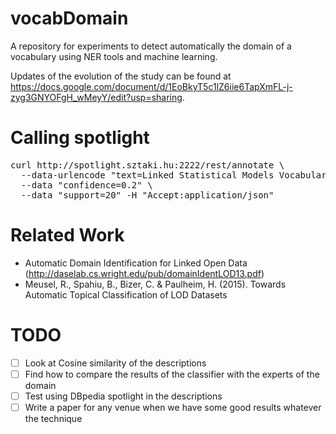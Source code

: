 vocabDomain
===========

A repository for experiments to detect automatically the domain of a vocabulary using NER tools and machine learning.

Updates of the evolution of the study can be found at https://docs.google.com/document/d/1EoBkyT5c1lZ6iie6TapXmFL-j-zyg3GNYOFgH_wMeyY/edit?usp=sharing.


Calling spotlight
=================

<pre>
curl http://spotlight.sztaki.hu:2222/rest/annotate \
  --data-urlencode "text=Linked Statistical Models Vocabulary. A Vocabulary for Incorporating Predictive Models into the Linked Data Web." \
  --data "confidence=0.2" \
  --data "support=20" -H "Accept:application/json"
</pre>

Related Work
============
  - Automatic Domain Identification for Linked Open Data (http://daselab.cs.wright.edu/pub/domainIdentLOD13.pdf) 
  - Meusel, R., Spahiu, B., Bizer, C. & Paulheim, H. (2015). Towards Automatic Topical Classification of LOD Datasets

TODO
====
  - [ ] Look at Cosine similarity of the descriptions 
  - [ ] Find how to compare the results of the classifier with the experts of the domain
  - [ ] Test using DBpedia spotlight in the descriptions
  - [ ] Write a paper for any venue when we have some good results whatever the technique
